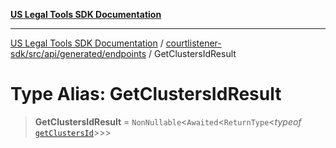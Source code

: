 [**US Legal Tools SDK Documentation**](../../../../../../README.md)

***

[US Legal Tools SDK Documentation](../../../../../../README.md) / [courtlistener-sdk/src/api/generated/endpoints](../README.md) / GetClustersIdResult

# Type Alias: GetClustersIdResult

> **GetClustersIdResult** = `NonNullable`\<`Awaited`\<`ReturnType`\<*typeof* [`getClustersId`](../functions/getClustersId.md)\>\>\>
